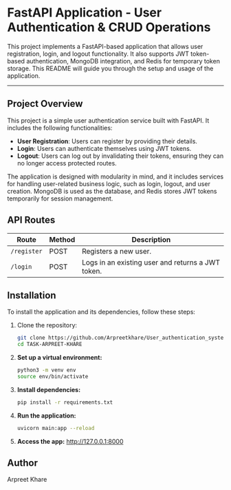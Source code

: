 # FastAPI Application - User Authentication & CRUD Operations

This project implements a FastAPI-based application that allows user registration, login, and logout functionality. It also supports JWT token-based authentication, MongoDB integration, and Redis for temporary token storage. This README will guide you through the setup and usage of the application.

---

## Project Overview

This project is a simple user authentication service built with FastAPI. It includes the following functionalities:

- **User Registration**: Users can register by providing their details.
- **Login**: Users can authenticate themselves using JWT tokens.
- **Logout**: Users can log out by invalidating their tokens, ensuring they can no longer access protected routes.

The application is designed with modularity in mind, and it includes services for handling user-related business logic, such as login, logout, and user creation. MongoDB is used as the database, and Redis stores JWT tokens temporarily for session management.


## API Routes

| **Route**            | **Method** | **Description**                                             |
|----------------------|------------|-------------------------------------------------------------|
| `/register`          | POST       | Registers a new user.                                       | 
| `/login`             | POST       | Logs in an existing user and returns a JWT token.           | | `/logout`            | POST       | Logs out the authenticated user by invalidating their token.|



## Installation

To install the application and its dependencies, follow these steps:

1. Clone the repository:
   ```bash
   git clone https://github.com/Arpreetkhare/User_authentication_system.git
   cd TASK-ARPREET-KHARE

2. **Set up a virtual environment:**
     ```bash
     python3 -m venv env
     source env/bin/activate
   
4. **Install dependencies:**
     ```bash
     pip install -r requirements.txt

5. **Run the application:**
      ```bash
      uvicorn main:app --reload
6. **Access the app:** 
   http://127.0.0.1:8000

## Author 
  Arpreet Khare
 
